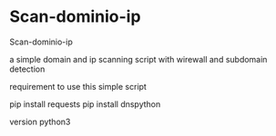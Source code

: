 # Scan-dominio-ip
Scan-dominio-ip 

a simple domain and ip scanning script with wirewall and subdomain detection

requirement to use this simple script 

pip install requests
pip install dnspython

version python3 

